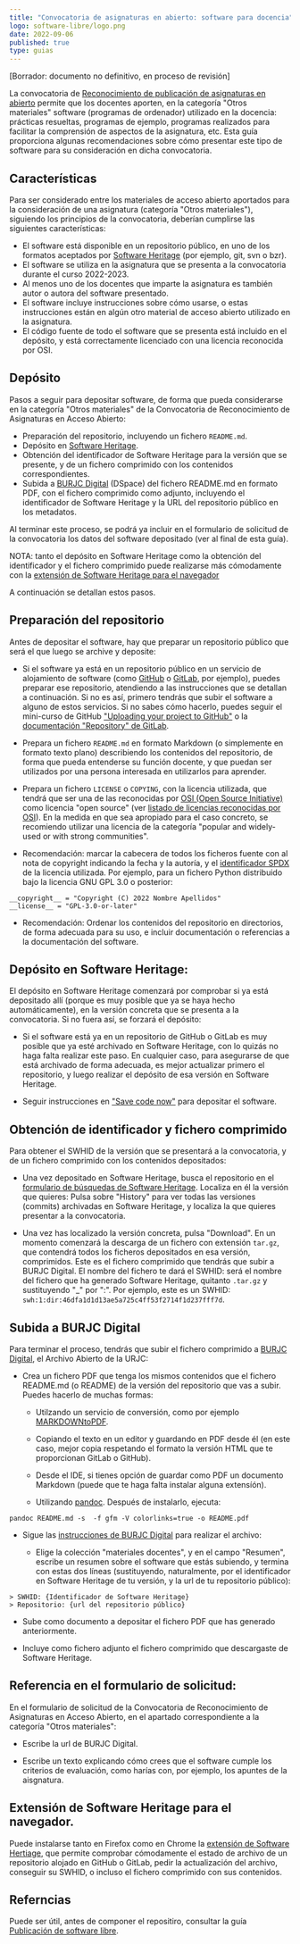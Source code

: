 ```yaml
---
title: "Convocatoria de asignaturas en abierto: software para docencia"
logo: software-libre/logo.png
date: 2022-09-06
published: true
type: guias
---
```


[Borrador: documento no definitivo, en proceso de revisión]

La convocatoria de [Reconocimiento de publicación de asignaturas en abierto](/guias/convocatoria-asignaturas-abierto) permite que los docentes aporten, en la categoría "Otros materiales" software (programas de ordenador) utilizado en la docencia: prácticas resueltas, programas de ejemplo, programas realizados para facilitar la comprensión de aspectos de la asignatura, etc. Esta guía proporciona algunas recomendaciones sobre cómo presentar este tipo de software para su consideración en dicha convocatoria.

## Características

Para ser considerado entre los materiales de acceso abierto aportados para la consideración de una asignatura (categoría "Otros materiales"), siguiendo los principios de la convocatoria, deberían cumplirse las siguientes características:

* El software está disponible en un repositorio público, en uno de los formatos aceptados por [Software Heritage](https://softwareheritage.org) (por ejemplo, git, svn o bzr).
* El software se utiliza en la asignatura que se presenta a la convocatoria durante el curso 2022-2023.
* Al menos uno de los docentes que imparte la asignatura es también autor o autora del software presentado.
* El software incluye instrucciones sobre cómo usarse, o estas instrucciones están en algún otro material de acceso abierto utilizado en la asignatura.
* El código fuente de todo el software que se presenta está incluido en el depósito, y está correctamente licenciado con una licencia reconocida por OSI.

## Depósito

Pasos a seguir para depositar software, de forma que pueda considerarse en la categoría "Otros materiales" de la Convocatoria de Reconocimiento de Asignaturas en Acceso Abierto:

* Preparación del repositorio, incluyendo un fichero `README.md`.
* Depósito en [Software Heritage](https://softwareheritage.org).
* Obtención del identificador de Software Heritage para la versión que se presente, y de un fichero comprimido con los contenidos correspondientes.
* Subida a [BURJC Digital](https://burjcdigital.urjc.es) (DSpace) del fichero README.md  en formato PDF, con el fichero comprimido como adjunto, incluyendo el identificador de Software Heritage y la URL del repositorio público en los metadatos.

Al terminar este proceso, se podrá ya incluir en el formulario de solicitud de la convocatoria los datos del software depositado (ver al final de esta guía).

NOTA: tanto el depósito en Software Heritage como la obtención del identificador y el fichero comprimido puede realizarse más cómodamente con la [extensión de Software Heritage para el navegador](https://www.softwareheritage.org/browser-extensions/)

A continuación se detallan estos pasos.

## Preparación del repositorio

Antes de depositar el software, hay que preparar un repositorio público que será el que luego se archive y deposite:

* Si el software ya está en un repositorio público en un servicio de alojamiento de software (como [GitHub](https://github.com) o [GitLab](https://gitlab.com), por ejemplo), puedes preparar ese repositorio, atendiendo a las instrucciones que se detallan a continuación. Si no es así, primero tendrás que subir el software a alguno de estos servicios. Si no sabes cómo hacerlo, puedes seguir el mini-curso de GitHub ["Uploading your project to GitHub"](https://lab.github.com/githubtraining/uploading-your-project-to-github) o la [documentación "Repository" de GitLab](https://docs.gitlab.com/ee/user/project/repository/).

* Prepara un fichero `README.md` en formato Markdown (o simplemente en formato texto plano) describiendo los contenidos del repositorio, de forma que pueda entenderse su función docente, y que puedan ser utilizados por una persona interesada en utilizarlos para aprender.

* Prepara un fichero `LICENSE` o `COPYING`, con la licencia utilizada, que tendrá que ser una de las reconocidas por [OSI (Open Source Initiative)](https://opensource.org/) como licencia "open source" (ver [listado de licencias reconocidas por OSI](https://opensource.org/licenses/category)). En la medida en que sea apropiado para el caso concreto, se recomiendo utilizar una licencia de la categoría "popular and widely-used or with strong communities".

* Recomendación: marcar la cabecera de todos los ficheros fuente con al nota de copyright indicando la fecha y la autoría, y el [identificador SPDX](https://spdx.org/licenses/) de la licencia utilizada. Por ejemplo, para un fichero Python distribuido bajo la licencia GNU GPL 3.0 o posterior: 

```
__copyright__ = "Copyright (C) 2022 Nombre Apellidos"
__license__ = "GPL-3.0-or-later"
```

* Recomendación: Ordenar los contenidos del repositorio en directorios, de forma adecuada para su uso,  e incluir documentación o referencias a la documentación del software.

## Depósito en Software Heritage:

El depósito en Software Heritage comenzará por comprobar si ya está depositado allí (porque es muy posible que ya se haya hecho automáticamente), en la versión concreta que se presenta a la convocatoria. Si no fuera así, se forzará el depósito:

* Si el software está ya en un repositorio de GitHub o GitLab es muy posible que ya esté archivado en Software Heritage, con lo quizás no haga falta realizar este paso. En cualquier caso, para asegurarse de que está archivado de forma adecuada, es mejor actualizar primero el repositorio, y luego realizar el depósito de esa versión en Software Heritage.

* Seguir instrucciones en ["Save code now"](https://archive.softwareheritage.org/save/) para depositar el software.

## Obtención de identificador y fichero comprimido

Para obtener el SWHID de la versión que se presentará a la convocatoria, y de un fichero comprimido con los contenidos depositados:

* Una vez depositado en Software Heritage, busca el repositorio en el [formulario de búsquedas de Software Heritage](https://archive.softwareheritage.org/browse/search). Localiza en él la versión que quieres: Pulsa sobre "History" para ver todas las versiones (commits) archivadas en Software Heritage, y localiza la que quieres presentar a la convocatoria.

* Una vez has localizado la versión concreta, pulsa "Download". En un momento comenzará la descarga de un fichero con extensión `tar.gz`, que contendrá todos los ficheros depositados en esa versión, comprimidos. Este es el fichero comprimido que tendrás que subir a BURJC Digital. El nombre del fichero te dará el SWHID: será el nombre del fichero que ha generado Software Heritage, quitanto `.tar.gz` y sustituyendo "_" por ":". Por ejemplo, este es un SWHID: `swh:1:dir:46dfa1d1d13ae5a725c4ff53f2714f1d237fff7d`.

## Subida a BURJC Digital

Para terminar el proceso, tendrás que subir el fichero comprimido a [BURJC Digital](https://burjcdigital.urjc.es), el Archivo Abierto de la URJC:

* Crea un fichero PDF que tenga los mismos contenidos que el fichero README.md (o README) de la versión del repositorio que vas a subir. Puedes hacerlo de muchas formas:


  * Utilzando un servicio de conversión, como por ejemplo [MARKDOWNtoPDF](https://www.markdowntopdf.com/).

  * Copiando el texto en un editor y guardando en PDF desde él (en este caso, mejor copia respetando el formato la versión HTML que te proporcionan GitLab o GitHub).

  * Desde el IDE, si tienes opción de guardar como PDF un documento Markdown (puede que te haga falta instalar alguna extensíón).

  * Utilizando [pandoc](https://pandoc.org/). Después de instalarlo, ejecuta: 
```
pandoc README.md -s  -f gfm -V colorlinks=true -o README.pdf
```

* Sigue las [instrucciones de BURJC Digital](https://burjcdigital.urjc.es/page/howtopublish) para realizar el archivo:

  * Elige la colección "materiales docentes", y en el campo "Resumen", escribe un resumen sobre el software que estás subiendo, y termina con estas dos líneas (sustituyendo, naturalmente, por el identificador en Software Heritage de tu versión, y la url de tu repositorio público): 

```
> SWHID: {Identificador de Software Heritage}
> Repositorio: {url del repositorio público}
```

  * Sube como documento a depositar el fichero PDF que has generado anteriormente.

  * Incluye como fichero adjunto el fichero comprimido que descargaste de Software Heritage.


## Referencia en el formulario de solicitud:

En el formulario de solicitud de la Convocatoria de Reconocimiento de Asignaturas en Acceso Abierto, en el apartado correspondiente a la categoría "Otros materiales":

* Escribe la url de BURJC Digital.

* Escribe un texto explicando cómo crees que el software cumple los criterios de evaluación, como harías con, por ejemplo, los apuntes de la aisgnatura.

## Extensión de Software Heritage para el navegador.

Puede instalarse tanto en Firefox como en Chrome la [extensión de Software Hertiage](https://www.softwareheritage.org/browser-extensions/), que permite comprobar cómodamente el estado de archivo de un repositorio alojado en GitHub o GitLab, pedir la actualización del archivo, conseguir su SWHID, o incluso el fichero comprimido con sus contenidos.

## Referncias

Puede ser útil, antes de componer el repositiro, consultar la guía [Publicación de software libre](/guias/publicar-software-libre).